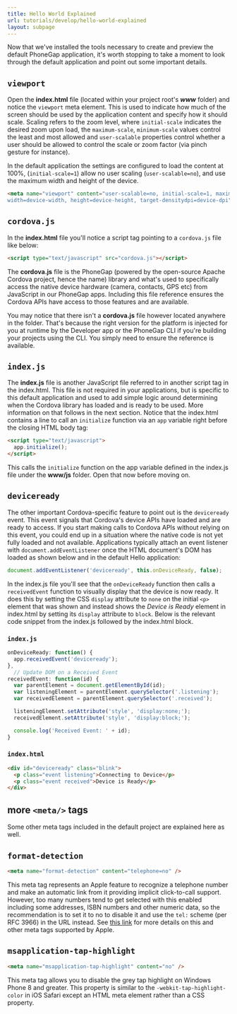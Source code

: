 ```yaml
---
title: Hello World Explained
url: tutorials/develop/hello-world-explained
layout: subpage
---
```


Now that we've installed the tools necessary to create and preview the default PhoneGap application, it's worth stopping to take a moment to look through the default application and point out some important details.

## `viewport`

Open the **index.html** file (located within your project root's ***www*** folder) and notice the `viewport` meta element. This is used to indicate how much of the screen should be used by the application content and specify how it should scale. Scaling refers to the zoom level, where `initial-scale` indicates the desired zoom upon load, the `maximum-scale`, `minimum-scale` values control the least and most allowed and `user-scalable` properties control whether a user should be allowed to control the scale or zoom factor (via pinch gesture for instance).

In the default application the settings are configured to load the content at 100%, (`initial-scale=1`) allow no user scaling (`user-scalable=no`), and use the maximum width and height of the device.

```html
<meta name="viewport" content="user-scalable=no, initial-scale=1, maximum-scale=1, minimum-scale=1,
width=device-width, height=device-height, target-densitydpi=device-dpi" />
```

## `cordova.js`

In the **index.html** file you'll notice a script tag pointing to a `cordova.js` file like below:

```html
<script type="text/javascript" src="cordova.js"></script>
```

The **cordova.js** file is the PhoneGap (powered by the open-source Apache Cordova project, hence the name) library and what's used to specifically access the native device hardware (camera, contacts, GPS etc) from JavaScript in our PhoneGap apps. Including this file reference ensures the Cordova APIs have access to those features and are available.

You may notice that there isn't a **cordova.js** file however located anywhere in the folder. That's because the right version for the platform is injected for you at runtime by the Developer app or the PhoneGap CLI if you're building your projects using the CLI. You simply need to ensure the reference is available.

## `index.js`

The **index.js** file is another JavaScript file referred to in another script tag in the index.html. This file is not required in your applications, but is
specific to this default application and used to add simple logic around determining when the Cordova library has loaded and is ready to be used. More information on that follows in the next section. Notice that the index.html contains a line to call an `initialize` function via an `app` variable right before the closing HTML body tag:

```html
<script type="text/javascript">
  app.initialize();
</script>
```

This calls the `initialize` function on the app variable defined in the index.js file under the **www/js** folder. Open that now before moving on.

## `deviceready`

The other important Cordova-specific feature to point out is the `deviceready` event. This event signals that Cordova's device APIs have loaded and are ready to access. If you start making calls to Cordova APIs without relying on this event, you could end up in a situation where the native code is not yet fully loaded and not available. Applications typically attach an event listener with `document.addEventListener` once the HTML document's DOM has loaded as shown below and in the default Hello application:

```js
document.addEventListener('deviceready', this.onDeviceReady, false);
```

In the index.js file you'll see that the `onDeviceReady` function then calls a `receivedEvent` function to visually display that the device is now ready. It does this by setting the CSS `display` attribute to `none` on the initial `<p>` element that was shown and instead shows the *Device is Ready* element in index.html by setting its `display` attribute to `block`.
Below is the relevant code snippet from the index.js followed by the index.html block.

### `index.js`

```js
onDeviceReady: function() {
  app.receivedEvent('deviceready');
},
  // Update DOM on a Received Event
receivedEvent: function(id) {
  var parentElement = document.getElementById(id);
  var listeningElement = parentElement.querySelector('.listening');
  var receivedElement = parentElement.querySelector('.received');

  listeningElement.setAttribute('style', 'display:none;');
  receivedElement.setAttribute('style', 'display:block;');

  console.log('Received Event: ' + id);
}
```

### `index.html`

```html
<div id="deviceready" class="blink">
  <p class="event listening">Connecting to Device</p>
  <p class="event received">Device is Ready</p>
</div>
```

## more `<meta/>` tags

Some other meta tags included in the default project are explained here as well.

## `format-detection`

```html
<meta name="format-detection" content="telephone=no" />
```

This meta tag represents an Apple feature to recognize a telephone number and make an automatic link from it providing implicit click-to-call support. However, too many numbers tend to get selected with this enabled including some addresses, ISBN numbers and other numeric data, so the recommendation is to set it to no to disable it and use the `tel:` scheme (per RFC 3966) in the URL instead. See [this link](https://developer.apple.com/library/safari/documentation/AppleApplications/Reference/SafariHTMLRef/Articles/MetaTags.html) for more details on this and other meta tags supported by Apple.

## `msapplication-tap-highlight`

```html
<meta name="msapplication-tap-highlight" content="no" />
```

This meta tag allows you to disable the grey tap highlight on Windows Phone 8 and greater. This property is similar to the `-webkit-tap-highlight-color` in iOS Safari except an HTML meta element rather than a CSS property.
